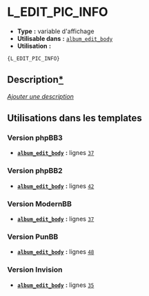 # L_EDIT_PIC_INFO
* __Type__ __:__ variable d'affichage
* __Utilisable dans__ __:__ [`album_edit_body`](../tpl/album_edit_body.md#readme)
* __Utilisation__ __:__

```smarty
{L_EDIT_PIC_INFO}
```

## Description[*](https://fa-tvars.appspot.com/var/L_EDIT_PIC_INFO)
[*Ajouter une description*](https://fa-tvars.appspot.com/var/L_EDIT_PIC_INFO)

## Utilisations dans les templates

### Version phpBB3
* __[`album_edit_body`](../tpl/album_edit_body.md#readme)__ __:__ lignes [`37`](../src/prosilver/album_edit_body.tpl#L37)

### Version phpBB2
* __[`album_edit_body`](../tpl/album_edit_body.md#readme)__ __:__ lignes [`42`](../src/subsilver/album_edit_body.tpl#L42)

### Version ModernBB
* __[`album_edit_body`](../tpl/album_edit_body.md#readme)__ __:__ lignes [`37`](../src/modernbb/album_edit_body.tpl#L37)

### Version PunBB
* __[`album_edit_body`](../tpl/album_edit_body.md#readme)__ __:__ lignes [`48`](../src/punbb/album_edit_body.tpl#L48)

### Version Invision
* __[`album_edit_body`](../tpl/album_edit_body.md#readme)__ __:__ lignes [`35`](../src/invision/album_edit_body.tpl#L35)

